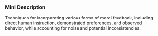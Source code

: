 ### Mini Description

Techniques for incorporating various forms of moral feedback, including direct human instruction, demonstrated preferences, and observed behavior, while accounting for noise and potential inconsistencies.
